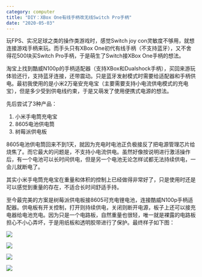 ```yaml
---
category: computer
title: "DIY：XBox One有线手柄改无线Switch Pro手柄"
date: "2020-05-03"
---
```


玩FPS、实况足球之类的操作类游戏时，感觉Switch joy con灵敏度不够用，就想连接游戏手柄来玩。而手头只有XBox One初代有线手柄（不支持蓝牙），又不舍得花500块买Switch Pro手柄，于是萌生了Switch接XBox One手柄的想法。

淘宝上找到酷威N100p的手柄适配器（支持XBox和Dualshock手柄），买回来游玩体验还行，支持蓝牙连接，还带震动。只是蓝牙发射模式时需要给适配器和手柄供电。最初我使用的是小米2万毫安充电宝（主要需要支持小电流供电模式的充电宝），但是多少受到供电线约束，于是又萌发了使用便携式电源的想法。

先后尝试了3种产品：

1. 小米手电筒充电宝
2. 8605电池供电筒
3. 树莓派供电板

8605电池供电筒回来不到1天，就因为充电时电池正负极接反了把电源管理芯片给烧焦了。而它最大的问题是，不支持小电流供电。虽然好像按说明进行激活操作后，有一个电池可以长时间供电，但是另一个电池无论怎样试都无法持续供电，一会儿就断电了。

其实小米手电筒充电宝在重量和体积的控制上已经做得非常好了，只是使用时还是可以感觉到重量的存在，不适合长时间舒适手持。

至今最完美的方案是树莓派供电板接8605可充电锂电池，连接酷威N100p手柄适配器。供电板有开关控制，打开则持续供电，关闭则断开电源，板子上还可以接充电器给电池充电。因为只是一个电路板，自然重量也很轻，唯一就是裸露的电路板担心不小心弄坏，于是用纸板和透明胶带进行了保护。最终样子如下图：

![](https://i.imgur.com/NBhRB5Y.png)

![](https://i.imgur.com/2o69IR2.png)

![](https://i.imgur.com/ei6X5QX.png)

![](https://i.imgur.com/FoFBW3K.png)
